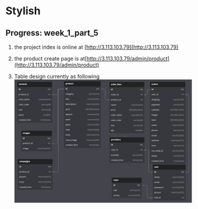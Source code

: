 # Stylish

## Progress: week_1_part_5

1. the project index is online at [http://3.113.103.79](http://3.113.103.79)

2. the product create page is at[http://3.113.103.79/admin/product](http://3.113.103.79/admin/product)

3. Table design currently as following ![design](tableDesign.jpg)